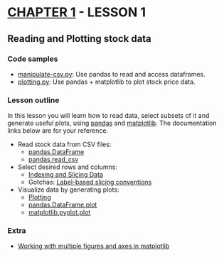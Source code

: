 # [CHAPTER 1](https://github.com/oskargicast/ml4t/tree/ch1) - LESSON 1
## Reading and Plotting stock data

### Code samples 

- [manipulate-csv.py](https://github.com/oskargicast/ml4t/blob/ch1-lesson1/manipulate-csv.py): Use pandas to read and access dataframes.
- [plotting.py](https://github.com/oskargicast/ml4t/blob/ch1-lesson1/plotting.py): Use pandas + matplotlib to plot stock price data.

### Lesson outline

In this lesson you will learn how to read data, select subsets of it and
generate useful plots, using [pandas](http://pandas.pydata.org/) and [matplotlib](http://matplotlib.org/). The documentation links
below are for your reference.

- Read stock data from CSV files:
  * [pandas.DataFrame](http://pandas.pydata.org/pandas-docs/stable/generated/pandas.DataFrame.html)
  * [pandas.read_csv](http://pandas.pydata.org/pandas-docs/stable/generated/pandas.read_csv.html)
- Select desired rows and columns:
  * [Indexing and Slicing Data](http://pandas.pydata.org/pandas-docs/stable/indexing.html)
  * Gotchas: [Label-based slicing conventions](http://pandas.pydata.org/pandas-docs/stable/gotchas.html?#label-based-slicing-conventions)
- Visualize data by generating plots:
  * [Plotting](http://pandas.pydata.org/pandas-docs/stable/visualization.html)
  * [pandas.DataFrame.plot](http://pandas.pydata.org/pandas-docs/stable/generated/pandas.DataFrame.plot.html)
  * [matplotlib.pyplot.plot](http://matplotlib.org/api/pyplot_api.html#matplotlib.pyplot.plot)

### Extra

- [Working with multiple figures and axes in matplotlib](http://matplotlib.org/users/pyplot_tutorial.html#working-with-multiple-figures-and-axes)
